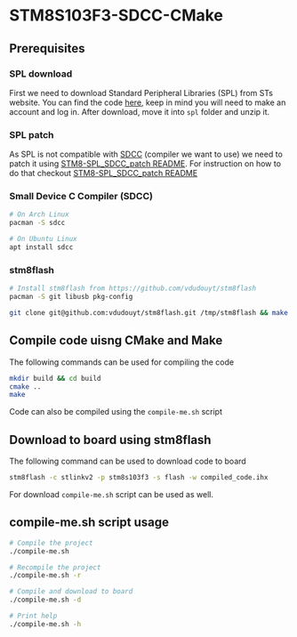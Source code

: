 # STM8S103F3-SDCC-CMake

## Prerequisites

### SPL download

First we need to download Standard Peripheral Libraries (SPL) from STs website. You can find the code [here](https://www.st.com/en/embedded-software/stsw-stm8069.html), keep in mind you will need to make an account and log in.
After download, move it into `spl` folder and unzip it.

### SPL patch

As SPL is not compatible with [SDCC](http://sdcc.sourceforge.net/) (compiler we want to use) we need to patch it using [STM8-SPL_SDCC_patch README](https://github.com/gicking/STM8-SPL_SDCC_patch#readme).
For instruction on how to do that checkout [STM8-SPL_SDCC_patch README](https://github.com/gicking/STM8-SPL_SDCC_patch#readme)

### Small Device C Compiler (SDCC)

```bash
# On Arch Linux
pacman -S sdcc

# On Ubuntu Linux
apt install sdcc
```

### stm8flash

```bash
# Install stm8flash from https://github.com/vdudouyt/stm8flash
pacman -S git libusb pkg-config

git clone git@github.com:vdudouyt/stm8flash.git /tmp/stm8flash && make -C /tmp/stm8flash && sudo make install -C /tmp/stm8flash
```

## Compile code uisng CMake and Make

The following commands can be used for compiling the code

```bash
mkdir build && cd build
cmake ..
make
```

Code can also be compiled using the `compile-me.sh` script

## Download to board using stm8flash

The following command can be used to download code to board

```bash
stm8flash -c stlinkv2 -p stm8s103f3 -s flash -w compiled_code.ihx
```

For download `compile-me.sh` script can be used as well. 

## compile-me.sh script usage

```bash
# Compile the project 
./compile-me.sh

# Recompile the project 
./compile-me.sh -r

# Compile and download to board 
./compile-me.sh -d

# Print help
./compile-me.sh -h
```

